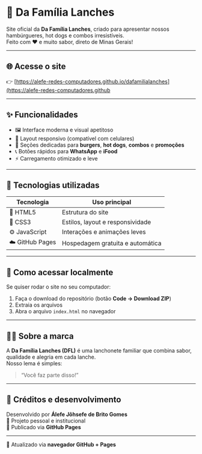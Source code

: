 # 🍔 Da Família Lanches  

Site oficial da **Da Família Lanches**, criado para apresentar nossos hambúrgueres, hot dogs e combos irresistíveis.  
Feito com ❤️ e muito sabor, direto de Minas Gerais!

---

## 🌐 Acesse o site  
👉 [https://alefe-redes-computadores.github.io/dafamilialanches](https://alefe-redes-computadores.github


---

## ✨ Funcionalidades  

- 🖼️ Interface moderna e visual apetitoso  
- 📱 Layout responsivo (compatível com celulares)  
- 🍟 Seções dedicadas para **burgers**, **hot dogs**, **combos** e **promoções**  
- 📞 Botões rápidos para **WhatsApp** e **iFood**  
- ⚡ Carregamento otimizado e leve  

---

## 🔧 Tecnologias utilizadas  

| Tecnologia | Uso principal |
|-------------|----------------|
| 🧩 HTML5 | Estrutura do site |
| 🎨 CSS3 | Estilos, layout e responsividade |
| ⚙️ JavaScript | Interações e animações leves |
| ☁️ GitHub Pages | Hospedagem gratuita e automática |

---

## 🚀 Como acessar localmente  

Se quiser rodar o site no seu computador:  
1. Faça o download do repositório (botão **Code → Download ZIP**)  
2. Extraia os arquivos  
3. Abra o arquivo `index.html` no navegador  

---

## 👨‍🍳 Sobre a marca  

A **Da Família Lanches (DFL)** é uma lanchonete familiar que combina sabor, qualidade e alegria em cada lanche.  
Nosso lema é simples:  
> “Você faz parte disso!”  

---

## 🧠 Créditos e desenvolvimento  

Desenvolvido por **Álefe Jôhsefe de Brito Gomes**  
📍 Projeto pessoal e institucional  
📅 Publicado via **GitHub Pages**

---

💚 Atualizado via **navegador GitHub + Pages**
